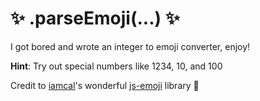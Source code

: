 # :sparkles: .parseEmoji(...) :sparkles:

I got bored and wrote an integer to emoji converter, enjoy!

**Hint**: Try out special numbers like 1234, 10, and 100

Credit to [iamcal](https://twitter.com/iamcal/)'s wonderful [js-emoji](https://github.com/iamcal/js-emoji) library :clap:

